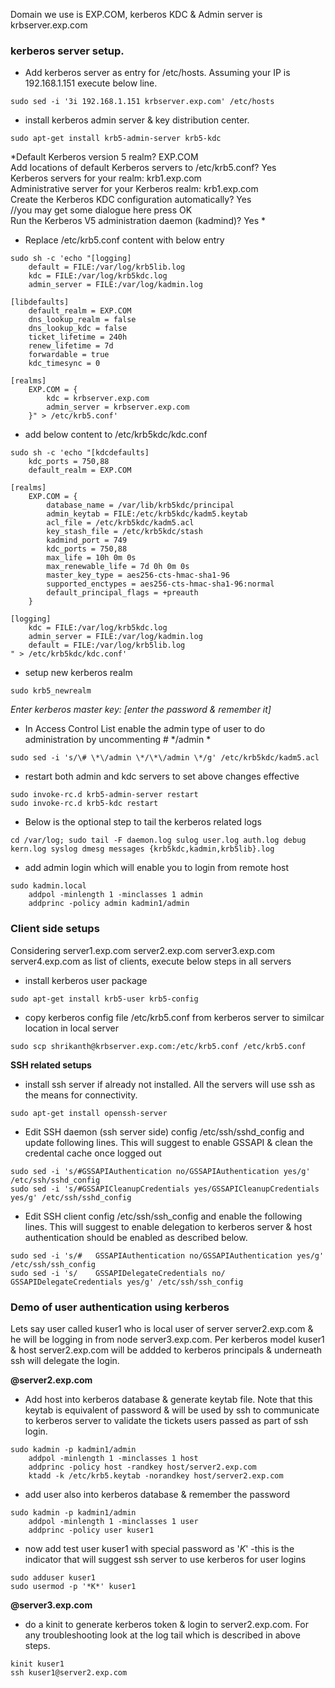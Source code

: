 Domain we use is EXP.COM, kerberos KDC & Admin server is krbserver.exp.com

### kerberos server setup.
* Add kerberos server as entry for /etc/hosts. Assuming your IP is 192.168.1.151 execute below line.
```
sudo sed -i '3i 192.168.1.151 krbserver.exp.com' /etc/hosts 
```

* install kerberos admin server & key distribution center.
```
sudo apt-get install krb5-admin-server krb5-kdc 
```
*Default Kerberos version 5 realm? EXP.COM  
Add locations of default Kerberos servers to /etc/krb5.conf? Yes  
Kerberos servers for your realm: krb1.exp.com  
Administrative server for your Kerberos realm: krb1.exp.com  
Create the Kerberos KDC configuration automatically? Yes  
//you may get some dialogue here press OK  
Run the Kerberos V5 administration daemon (kadmind)? Yes  *

* Replace /etc/krb5.conf content with below entry
```
sudo sh -c 'echo "[logging]
	default = FILE:/var/log/krb5lib.log
	kdc = FILE:/var/log/krb5kdc.log
	admin_server = FILE:/var/log/kadmin.log

[libdefaults]
	default_realm = EXP.COM
	dns_lookup_realm = false
	dns_lookup_kdc = false
	ticket_lifetime = 240h
	renew_lifetime = 7d
	forwardable = true
	kdc_timesync = 0

[realms]
	EXP.COM = {
		kdc = krbserver.exp.com
		admin_server = krbserver.exp.com
	}" > /etc/krb5.conf'
```

	
* add below content to /etc/krb5kdc/kdc.conf
```
sudo sh -c 'echo "[kdcdefaults]
	kdc_ports = 750,88
	default_realm = EXP.COM

[realms]
	EXP.COM = {
		database_name = /var/lib/krb5kdc/principal
		admin_keytab = FILE:/etc/krb5kdc/kadm5.keytab
		acl_file = /etc/krb5kdc/kadm5.acl
		key_stash_file = /etc/krb5kdc/stash
		kadmind_port = 749
		kdc_ports = 750,88
		max_life = 10h 0m 0s
		max_renewable_life = 7d 0h 0m 0s
		master_key_type = aes256-cts-hmac-sha1-96
		supported_enctypes = aes256-cts-hmac-sha1-96:normal
		default_principal_flags = +preauth
	}

[logging]
	kdc = FILE:/var/log/krb5kdc.log
	admin_server = FILE:/var/log/kadmin.log
	default = FILE:/var/log/krb5lib.log
" > /etc/krb5kdc/kdc.conf'
```
* setup new kerberos realm
``` 
sudo krb5_newrealm 
```
*Enter kerberos master key: [enter the password & remember it]*

* In Access Control List enable the admin type of user to do administration by uncommenting # */admin *
``` 
sudo sed -i 's/\# \*\/admin \*/\*\/admin \*/g' /etc/krb5kdc/kadm5.acl 
```

* restart both admin and kdc servers to set above changes effective
``` 
sudo invoke-rc.d krb5-admin-server restart 
sudo invoke-rc.d krb5-kdc restart 
```

* Below is the optional step to tail the kerberos related logs
``` 
cd /var/log; sudo tail -F daemon.log sulog user.log auth.log debug kern.log syslog dmesg messages {krb5kdc,kadmin,krb5lib}.log 
```

* add admin login which will enable you to login from remote host
```
sudo kadmin.local
    addpol -minlength 1 -minclasses 1 admin
    addprinc -policy admin kadmin1/admin
```

### Client side setups 
Considering server1.exp.com server2.exp.com server3.exp.com server4.exp.com as list of clients, execute below steps in all servers 

* install kerberos user package
``` 
sudo apt-get install krb5-user krb5-config 
```

* copy kerberos config file /etc/krb5.conf from kerberos server to similcar location in local server
``` 
sudo scp shrikanth@krbserver.exp.com:/etc/krb5.conf /etc/krb5.conf 
```

**SSH related setups**

* install ssh server if already not installed. All the servers will use ssh as the means for connectivity.
``` 
sudo apt-get install openssh-server 
```

* Edit SSH daemon (ssh server side) config /etc/ssh/sshd_config and update following lines. This will suggest to enable GSSAPI & clean the credental cache once logged out
``` 
sudo sed -i 's/#GSSAPIAuthentication no/GSSAPIAuthentication yes/g' /etc/ssh/sshd_config 
sudo sed -i 's/#GSSAPICleanupCredentials yes/GSSAPICleanupCredentials yes/g' /etc/ssh/sshd_config 
```

* Edit SSH client config /etc/ssh/ssh_config and enable the following lines. This will suggest to enable delegation to kerberos server & host authentication should be enabled as described below.
``` 
sudo sed -i 's/#   GSSAPIAuthentication no/GSSAPIAuthentication yes/g' /etc/ssh/ssh_config 
sudo sed -i 's/    GSSAPIDelegateCredentials no/    GSSAPIDelegateCredentials yes/g' /etc/ssh/ssh_config 
```

### Demo of user authentication using kerberos
Lets say user called kuser1 who is local user of server server2.exp.com & he will be logging in from node server3.exp.com. Per kerberos model kuser1 & host server2.exp.com will be addded to kerberos principals & underneath ssh will delegate the login.

**@server2.exp.com**
* Add host into kerberos database & generate keytab file. Note that this keytab is equivalent of password & will be used by ssh to communicate to kerberos server to validate the tickets users passed as part of ssh login. 
```
sudo kadmin -p kadmin1/admin 
	addpol -minlength 1 -minclasses 1 host
	addprinc -policy host -randkey host/server2.exp.com
	ktadd -k /etc/krb5.keytab -norandkey host/server2.exp.com
```
* add user also into kerberos database & remember the password
```
sudo kadmin -p kadmin1/admin 
	addpol -minlength 1 -minclasses 1 user
	addprinc -policy user kuser1
```
* now add test user kuser1 with special password as '*K*' -this is the indicator that will suggest ssh server to use kerberos for user logins
```
sudo adduser kuser1
sudo usermod -p '*K*' kuser1
```

**@server3.exp.com**
* do a kinit to generate kerberos token & login to server2.exp.com. For any troubleshooting look at the log tail which is described in above steps.
``` 
kinit kuser1
ssh kuser1@server2.exp.com 
```











